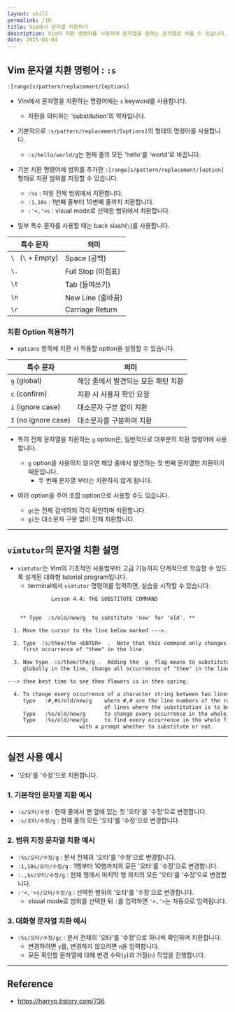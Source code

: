 ```yaml
---
layout: skill
permalink: /10
title: Vim에서 문자열 치환하기
description: Vim의 치환 명령어를 사용하여 문자열을 원하는 문자열로 바꿀 수 있습니다.
date: 2025-01-04
---
```



## Vim 문자열 치환 명령어 : `:s`

```txt
:[range]s/pattern/replacement/[options]
```

- Vim에서 문자열을 치환하는 명령어에는 `s` keyword를 사용합니다.
    - 치환을 의미하는 'substitution'의 약자입니다.

- 기본적으로 `:s/pattern/replacement/[options]`의 형태의 명령어를 사용합니다.
    - `:s/hello/world/g`는 현재 줄의 모든 'hello'를 'world'로 바꿉니다.

- 기본 치환 명령어에 범위를 추가한 `:[range]s/pattern/replacement/[option]` 형태로 치환 범위를 지정할 수 있습니다.
    - `:%s` : 파일 전체 범위에서 치환합니다.
    - `:1,10s` : 1번째 줄부터 10번째 줄까지 치환합니다.
    - `:'<,'>s` : visual mode로 선택한 범위에서 치환합니다.

- 일부 특수 문자를 사용할 때는 back slash(`\`)를 사용합니다.

| 특수 문자 | 의미 |
| --- | --- |
| `\ ` (`\` + Empty) | Space (공백) |
| `\.` | Full Stop (마침표) |
| `\t` | Tab (들여쓰기) |
| `\n` | New Line (줄바꿈) |
| `\r` | Carriage Return |


### 치환 Option 적용하기

- `options` 항목에 치환 시 적용할 option을 설정할 수 있습니다.

| 특수 문자 | 의미 |
| --- | --- |
| `g` (global) | 해당 줄에서 발견되는 모든 패턴 치환 |
| `c` (confirm) | 치환 시 사용자 확인 요청 |
| `i` (ignore case) | 대소문자 구분 없이 치환 |
| `I` (no ignore case) | 대소문자를 구분하여 치환 |

- 특히 전체 문자열을 치환하는 `g` option은, 일반적으로 대부분의 치환 명령어에 사용합니다.
    - `g` option을 사용하지 않으면 해당 줄에서 발견하는 첫 번째 문자열만 치환하기 때문입니다.
        - 두 번째 문자열 부터는 치환하지 않게 됩니다.

- 여러 option을 주어 조합 option으로 사용할 수도 있습니다.
    - `gc`는 전체 검색하되 각각 확인하며 치환합니다.
    - `gi`는 대소문자 구분 없이 전체 치환합니다.


---


## `vimtutor`의 문자열 치환 설명

- `vimtutor`는 Vim의 기초적인 사용법부터 고급 기능까지 단계적으로 학습할 수 있도록 설계된 대화형 tutorial program입니다.
    - terminal에서 `vimtutor` 명령어를 입력하면, 실습을 시작할 수 있습니다.

```txt
		      Lesson 4.4: THE SUBSTITUTE COMMAND


	** Type  :s/old/new/g  to substitute 'new' for 'old'. **

  1. Move the cursor to the line below marked --->.

  2. Type  :s/thee/the <ENTER>  .  Note that this command only changes the
     first occurrence of "thee" in the line.

  3. Now type  :s/thee/the/g .  Adding the  g  flag means to substitute
     globally in the line, change all occurrences of "thee" in the line.

---> thee best time to see thee flowers is in thee spring.

  4. To change every occurrence of a character string between two lines,
     type   :#,#s/old/new/g    where #,# are the line numbers of the range
                               of lines where the substitution is to be done.
     Type   :%s/old/new/g      to change every occurrence in the whole file.
     Type   :%s/old/new/gc     to find every occurrence in the whole file,
     			       with a prompt whether to substitute or not.
```


---


## 실전 사용 예시

- '오타'를 '수정'으로 치환합니다.


### 1. 기본적인 문자열 치환 예시

- `:s/오타/수정` : 현재 줄에서 맨 앞에 있는 첫 '오타'를 '수정'으로 변경합니다.
- `:s/오타/수정/g` : 현재 줄의 모든 '오타'를 '수정'으로 변경합니다.


### 2. 범위 지정 문자열 치환 예시

- `:%s/오타/수정/g` : 문서 전체의 '오타'를 '수정'으로 변경합니다.
- `:1,10s/오타/수정/g` : 1행부터 10행까지의 모든 '오타'를 '수정'으로 변경합니다.
- `:.,$s/오타/수정/g` : 현재 행에서 마지막 행 까지의 모든 '오타'를 '수정'으로 변경합니다.
- `:'<,'>s/오타/수정/g` : 선택한 범위의 '오타'를 '수정'으로 변경합니다.
    - visual mode로 범위를 선택한 뒤 `:`를 입력하면 `'<,'>`는 자동으로 입력됩니다.


### 3. 대화형 문자열 치환 예시

- `:%s/오타/수정/gc` : 문서 전체의 '오타'를 '수정'으로 하나씩 확인하며 치환합니다.
    - 변경하려면 `y`를, 변경하지 않으려면 `n`을 입력합니다.
    - 모든 확인할 문자열에 대해 변경 수락(`y`)과 거절(`n`) 작업을 진행합니다.


---


## Reference

- <https://harryp.tistory.com/736>

